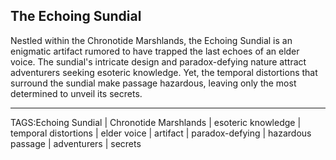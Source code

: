 ## The Echoing Sundial

Nestled within the Chronotide Marshlands, the Echoing Sundial is an enigmatic artifact rumored to have trapped the last echoes of an elder voice. The sundial's intricate design and paradox-defying nature attract adventurers seeking esoteric knowledge. Yet, the temporal distortions that surround the sundial make passage hazardous, leaving only the most determined to unveil its secrets.


---

TAGS:Echoing Sundial | Chronotide Marshlands | esoteric knowledge | temporal distortions | elder voice | artifact | paradox-defying | hazardous passage | adventurers | secrets
